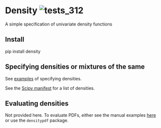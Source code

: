 # Density ![tests_312](https://github.com/microprediction/density/workflows/tests_312/badge.svg)
A simple specification of univariate density functions

## Install

   pip install density 
   
## Specifying densities or mixtures of the same
See [examples](https://github.com/microprediction/density/tree/main/examples) of specifying densities. 

See the [Scipy manifest](https://github.com/microprediction/density/blob/main/density/schemachecker/scipydensitymanifest.py) for a list of densities. 

## Evaluating densities 
Not provided here. To evaluate PDFs, either see the manual examples [here](https://github.com/microprediction/density/tree/main/examples/evaluation) or use the `densitypdf` package. 



